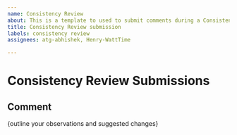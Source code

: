 ```yaml
---
name: Consistency Review
about: This is a template to used to submit comments during a Consistency Review
title: Consistency Review submission
labels: consistency review
assignees: atg-abhishek, Henry-WattTime

---
```


# Consistency Review Submissions

## Comment

{outline your observations and suggested changes}
